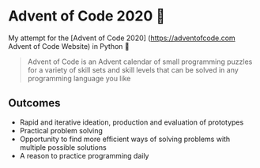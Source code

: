 # Advent of Code 2020 🎄

My attempt for the [Advent of Code 2020] (https://adventofcode.com Advent of Code Website) in Python 🐍

> Advent of Code is an Advent calendar of small programming puzzles for a variety of skill sets and skill levels that can be solved in any programming language you like

## Outcomes

- Rapid and iterative ideation, production and evaluation of prototypes
- Practical problem solving 
- Opportunity to find more efficient ways of solving problems with multiple possible solutions
- A reason to practice programming daily
